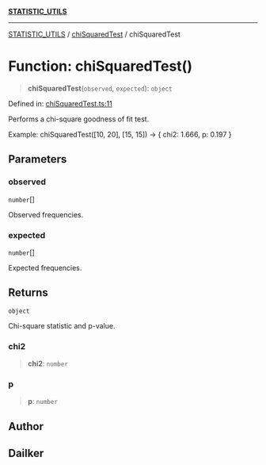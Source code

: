 [**STATISTIC_UTILS**](../../README.md)

***

[STATISTIC_UTILS](../../README.md) / [chiSquaredTest](../README.md) / chiSquaredTest

# Function: chiSquaredTest()

> **chiSquaredTest**(`observed`, `expected`): `object`

Defined in: [chiSquaredTest.ts:11](https://github.com/dailker/everyutil/blob/fb6c9c837496f567cf7883b581cd27d1c9507ebe/src/statistic/chiSquaredTest.ts#L11)

Performs a chi-square goodness of fit test.

Example: chiSquaredTest([10, 20], [15, 15]) → { chi2: 1.666, p: 0.197 }

## Parameters

### observed

`number`[]

Observed frequencies.

### expected

`number`[]

Expected frequencies.

## Returns

`object`

Chi-square statistic and p-value.

### chi2

> **chi2**: `number`

### p

> **p**: `number`

## Author

## Dailker
